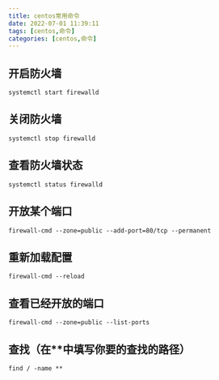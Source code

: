 ```yaml
---
title: centos常用命令
date: 2022-07-01 11:39:11
tags: [centos,命令]
categories: [centos,命令]
---
```

## 开启防火墙
```shell
systemctl start firewalld
```
## 关闭防火墙
```shell
systemctl stop firewalld
```
## 查看防火墙状态
```shell
systemctl status firewalld 
```
## 开放某个端口
```shell
firewall-cmd --zone=public --add-port=80/tcp --permanent
```
## 重新加载配置
```shell
firewall-cmd --reload
```
## 查看已经开放的端口
```shell
firewall-cmd --zone=public --list-ports
```
## 查找（在**中填写你要的查找的路径）
```shell
find / -name **
```
